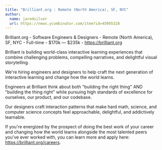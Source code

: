 ```yaml
---
title: "Brilliant.org : Remote (North America), SF, NYC"
author:
  name: jaredsilver
  url: https://news.ycombinator.com/item?id=45095328
---
```

Brilliant.org - Software Engineers &amp; Designers - Remote (North America), SF, NYC - Full-time - $170k — $235k - <a href="https:&#x2F;&#x2F;brilliant.org" rel="nofollow">https:&#x2F;&#x2F;brilliant.org</a>

Brilliant is building world-class interactive learning experiences that combine challenging problems, compelling narratives, and delightful visual storytelling.

We&#x27;re hiring engineers and designers to help craft the next generation of interactive learning and change how the world learns.

Engineers at Brilliant think about both &quot;building the right thing&quot; AND &quot;building the thing right&quot; while pursuing high standards of excellence for ourselves, our product, and our codebase.

Our designers craft interaction patterns that make hard math, science, and computer science concepts feel approachable, delightful, and addictively learnable.

If you&#x27;re energized by the prospect of doing the best work of your career and changing how the world learns alongside the most talented peers you&#x27;ve ever worked with, you can learn more and apply here: <a href="https:&#x2F;&#x2F;brilliant.org&#x2F;careers" rel="nofollow">https:&#x2F;&#x2F;brilliant.org&#x2F;careers</a>.
<JobApplication />
